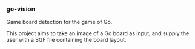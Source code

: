 ### go-vision
Game board detection for the game of Go.

This project aims to take an image of a Go board as input, and
supply the user with a SGF file containing the board layout.
